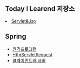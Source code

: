 ## Today I Learend 저장소

<li>
  <a href="https://github.com/odong2/TIL/blob/main/Servlet%20%26%20Jsp/Servlet%26jsp.md">Servlet&Jsp<a/>
</li>

## Spring
<ul>
  <li>
  <a href="https://github.com/odong2/TIL/blob/main/Spring/%EC%9B%90%EA%B2%A9%ED%94%84%EB%A1%9C%EA%B7%B8%EB%9E%A8%20%EC%8B%A4%ED%96%89.md">
  원격프로그램<a/>
  </li>
  <li>
  <a href="https://github.com/odong2/TIL/blob/main/Spring/HttpServletRequest.md">HttpServletRequest<a/>
  </li>
  <li>
   <a href="https://github.com/odong2/TIL/blob/main/Spring/%ED%81%B4%EB%9D%BC%EC%9D%B4%EC%96%B8%ED%8A%B8%EC%99%80%20%EC%84%9C%EB%B2%84.md">
   클라이언트와 서버
    <a/>
  </li>
</ul>


